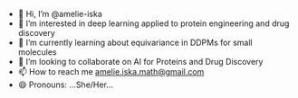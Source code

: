 - 👋 Hi, I’m @amelie-iska
- 👀 I’m interested in deep learning applied to protein engineering and drug discovery
- 🌱 I’m currently learning about equivariance in DDPMs for small molecules
- 💞️ I’m looking to collaborate on AI for Proteins and Drug Discovery
- 📫 How to reach me amelie.iska.math@gmail.com
- 😄 Pronouns: ...She/Her...

<!---
amelie-iska/amelie-iska is a ✨ special ✨ repository because its `README.md` (this file) appears on your GitHub profile.
You can click the Preview link to take a look at your changes.
--->
